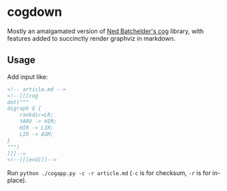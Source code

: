 # cogdown

Mostly an amalgamated version of [Ned Batchelder's
cog](https://github.com/nedbat/cog) library, with features added to succinctly
render graphviz in markdown.

## Usage

Add input like:

```markdown
<!-- article.md -->
<!--[[[cog
dot("""
digraph G {
    rankdir=LR;
    YARV -> HIR;
    HIR -> LIR;
    LIR -> ASM;
}
""")
]]]-->
<!--[[[end]]]-->
```

Run `python ./cogapp.py -c -r article.md` (`-c` is for checksum, `-r` is for
in-place).
